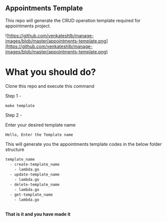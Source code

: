 ## Appointments Template

This repo will generate the CRUD operation template required for appointments project.

![https://github.com/venkateshlb/manage-images/blob/master/appointments-template.png](https://github.com/venkateshlb/manage-images/blob/master/appointments-template.png)
# What you should do?

Clone this repo and execute this command

Step 1 - 

```shell 
make template
```

Step 2 -

Enter your desired template name

``` shell
Hello, Enter the Template name
```

This will generate you the appointments template codes in the below folder structure

```
template_name
  - create-template_name
    - lambda.go
  - update-template_name
    - lambda.go
  - delete-template_name
    - lambda.go
  - get-template_name
    - lambda.go
  
```

**That is it and you have made it**
